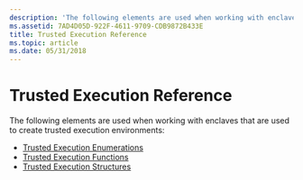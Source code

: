 ```yaml
---
description: 'The following elements are used when working with enclaves that are used to create trusted execution environments:'
ms.assetid: 7AD4D05D-922F-4611-9709-CDB9872B433E
title: Trusted Execution Reference
ms.topic: article
ms.date: 05/31/2018
---
```


# Trusted Execution Reference

The following elements are used when working with enclaves that are used to create trusted execution environments:

-   [Trusted Execution Enumerations](trusted-execution-enumerations.md)
-   [Trusted Execution Functions](trusted-execution-functions.md)
-   [Trusted Execution Structures](trusted-execution-structures.md)

 

 




